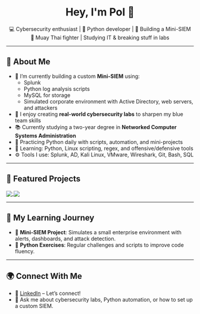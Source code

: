 <!-- GitHub Profile README -->

<h1 align="center">Hey, I'm Pol 👋</h1>
<p align="center">
  💻 Cybersecurity enthusiast | 🐍 Python developer | 🔐 Building a Mini-SIEM<br>
  🥊 Muay Thai fighter | Studying IT & breaking stuff in labs
</p>

---

## 🧠 About Me

- 💼 I’m currently building a custom **Mini-SIEM** using:
  - Splunk
  - Python log analysis scripts
  - MySQL for storage
  - Simulated corporate environment with Active Directory, web servers, and attackers
- 🧪 I enjoy creating **real-world cybersecurity labs** to sharpen my blue team skills
- 📚 Currently studying a two-year degree in **Networked Computer Systems Administration**
- 🐍 Practicing Python daily with scripts, automation, and mini-projects
- 🌱 Learning: Python, Linux scripting, regex, and offensive/defensive tools
- ⚙️ Tools I use: Splunk, AD, Kali Linux, VMware, Wireshark, Git, Bash, SQL

---

## 🧰 Featured Projects

<p align="left">
  <a href="https://pwnedbyp.github.io/Mini-SIEM/">
    <img align="center" src="https://github-readme-stats.vercel.app/api/pin/?username=PwnedByP&repo=Mini-SIEM&theme=radical" />
  </a>
  <a href="https://github.com/PwnedByP/Python">
    <img align="center" src="https://github-readme-stats.vercel.app/api/pin/?username=PwnedByP&repo=Python&theme=radical" />
  </a>
</p>

---

## 📖 My Learning Journey

- 🔐 **Mini-SIEM Project**: Simulates a small enterprise environment with alerts, dashboards, and attack detection.
- 🧩 **Python Exercises**: Regular challenges and scripts to improve code fluency.

---

## 🌍 Connect With Me

- 💼 [LinkedIn](https://www.linkedin.com/in/pol-porta) – Let’s connect!
- 💬 Ask me about cybersecurity labs, Python automation, or how to set up a custom SIEM.
